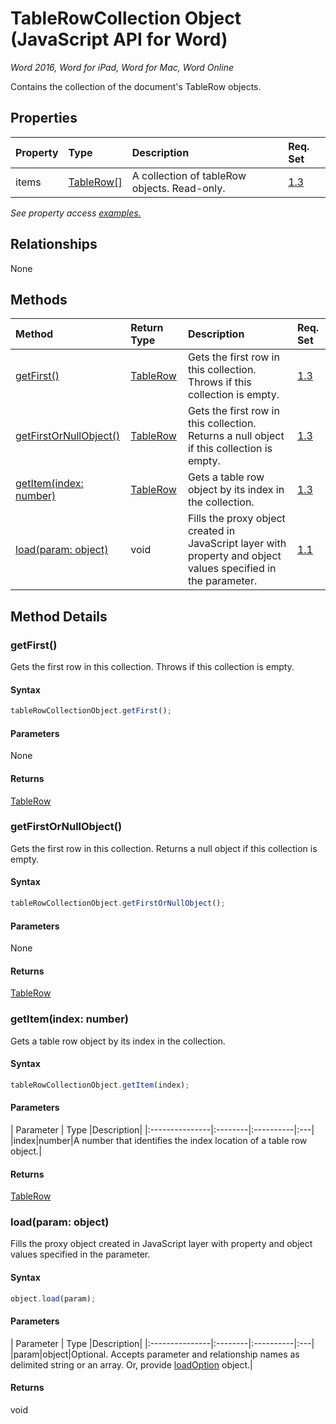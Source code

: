 # TableRowCollection Object (JavaScript API for Word)

_Word 2016, Word for iPad, Word for Mac, Word Online_

Contains the collection of the document's TableRow objects.

## Properties

| Property	   | Type	|Description| Req. Set|
|:---------------|:--------|:----------|:----|
|items|[TableRow[]](tablerow.md)|A collection of tableRow objects. Read-only.|[1.3](../requirement-sets/word-api-requirement-sets.md)|

_See property access [examples.](#property-access-examples)_

## Relationships
None


## Methods

| Method		   | Return Type	|Description| Req. Set|
|:---------------|:--------|:----------|:----|
|[getFirst()](#getfirst)|[TableRow](tablerow.md)|Gets the first row in this collection. Throws if this collection is empty.|[1.3](../requirement-sets/word-api-requirement-sets.md)|
|[getFirstOrNullObject()](#getfirstornullobject)|[TableRow](tablerow.md)|Gets the first row in this collection. Returns a null object if this collection is empty.|[1.3](../requirement-sets/word-api-requirement-sets.md)|
|[getItem(index: number)](#getitemindex-number)|[TableRow](tablerow.md)|Gets a table row object by its index in the collection.|[1.3](../requirement-sets/word-api-requirement-sets.md)|
|[load(param: object)](#loadparam-object)|void|Fills the proxy object created in JavaScript layer with property and object values specified in the parameter.|[1.1](../requirement-sets/word-api-requirement-sets.md)|

## Method Details


### getFirst()
Gets the first row in this collection. Throws if this collection is empty.

#### Syntax
```js
tableRowCollectionObject.getFirst();
```

#### Parameters
None

#### Returns
[TableRow](tablerow.md)

### getFirstOrNullObject()
Gets the first row in this collection. Returns a null object if this collection is empty.

#### Syntax
```js
tableRowCollectionObject.getFirstOrNullObject();
```

#### Parameters
None

#### Returns
[TableRow](tablerow.md)

### getItem(index: number)
Gets a table row object by its index in the collection.

#### Syntax
```js
tableRowCollectionObject.getItem(index);
```

#### Parameters
| Parameter	   | Type	|Description|
|:---------------|:--------|:----------|:---|
|index|number|A number that identifies the index location of a table row object.|

#### Returns
[TableRow](tablerow.md)

### load(param: object)
Fills the proxy object created in JavaScript layer with property and object values specified in the parameter.

#### Syntax
```js
object.load(param);
```

#### Parameters
| Parameter	   | Type	|Description|
|:---------------|:--------|:----------|:---|
|param|object|Optional. Accepts parameter and relationship names as delimited string or an array. Or, provide [loadOption](loadoption.md) object.|

#### Returns
void
